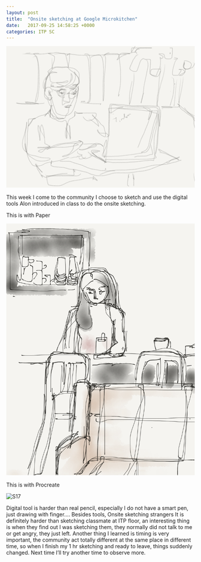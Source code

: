 ```yaml
---
layout: post
title:  "Onsite sketching at Google Microkitchen"
date:   2017-09-25 14:58:25 +0000
categories: ITP SC
---
```


![F17](/pics/F17_sc_sp2.png) 


This week I come to the community I choose to sketch and use the digital tools Alon introduced in class to do the onsite sketching.

This is with Paper


![F17](/pics/F17_sc_sp3.png)


This is with Procreate 

![S17](/picsF17_sc_sp1.gif)

Digital tool is harder than real pencil, especially I do not have a smart pen, just drawing with finger…. Besides tools, Onsite sketching strangers It is definitely harder than sketching classmate at ITP floor, an interesting thing is when they find out I was sketching them, they normally did not talk to me or get angry, they just left. Another thing I learned is timing is very important, the community act totally different at the same place in different time, so when I finish my 1 hr sketching and ready to leave, things suddenly changed. Next time I’ll try another time to observe more. 



